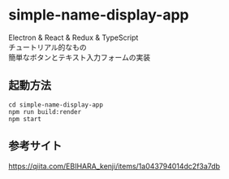 # simple-name-display-app
Electron & React & Redux & TypeScript   
チュートリアル的なもの  
簡単なボタンとテキスト入力フォームの実装

## 起動方法  

```
cd simple-name-display-app
npm run build:render
npm start
```

## 参考サイト
https://qiita.com/EBIHARA_kenji/items/1a043794014dc2f3a7db
